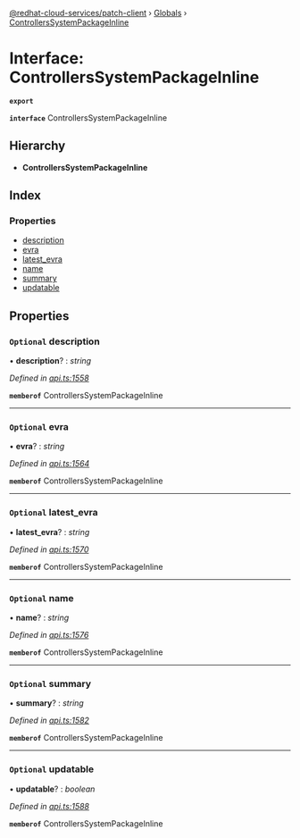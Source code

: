 [@redhat-cloud-services/patch-client](../README.md) › [Globals](../globals.md) › [ControllersSystemPackageInline](controllerssystempackageinline.md)

# Interface: ControllersSystemPackageInline

**`export`** 

**`interface`** ControllersSystemPackageInline

## Hierarchy

* **ControllersSystemPackageInline**

## Index

### Properties

* [description](controllerssystempackageinline.md#optional-description)
* [evra](controllerssystempackageinline.md#optional-evra)
* [latest_evra](controllerssystempackageinline.md#optional-latest_evra)
* [name](controllerssystempackageinline.md#optional-name)
* [summary](controllerssystempackageinline.md#optional-summary)
* [updatable](controllerssystempackageinline.md#optional-updatable)

## Properties

### `Optional` description

• **description**? : *string*

*Defined in [api.ts:1558](https://github.com/RedHatInsights/javascript-clients/blob/63c8a77/packages/patch/api.ts#L1558)*

**`memberof`** ControllersSystemPackageInline

___

### `Optional` evra

• **evra**? : *string*

*Defined in [api.ts:1564](https://github.com/RedHatInsights/javascript-clients/blob/63c8a77/packages/patch/api.ts#L1564)*

**`memberof`** ControllersSystemPackageInline

___

### `Optional` latest_evra

• **latest_evra**? : *string*

*Defined in [api.ts:1570](https://github.com/RedHatInsights/javascript-clients/blob/63c8a77/packages/patch/api.ts#L1570)*

**`memberof`** ControllersSystemPackageInline

___

### `Optional` name

• **name**? : *string*

*Defined in [api.ts:1576](https://github.com/RedHatInsights/javascript-clients/blob/63c8a77/packages/patch/api.ts#L1576)*

**`memberof`** ControllersSystemPackageInline

___

### `Optional` summary

• **summary**? : *string*

*Defined in [api.ts:1582](https://github.com/RedHatInsights/javascript-clients/blob/63c8a77/packages/patch/api.ts#L1582)*

**`memberof`** ControllersSystemPackageInline

___

### `Optional` updatable

• **updatable**? : *boolean*

*Defined in [api.ts:1588](https://github.com/RedHatInsights/javascript-clients/blob/63c8a77/packages/patch/api.ts#L1588)*

**`memberof`** ControllersSystemPackageInline
